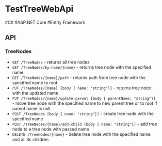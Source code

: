 # TestTreeWebApi
#C# #ASP.NET Core #Entity Framework

## API
### TreeNodes
- `GET /TreeNodes` - returns all tree nodes
- `GET /TreeNodes/by-name/{name}` - returns tree node with the specified name
- `GET /TreeNodes/{name}/path` - returns path from tree node with the specified name to root
- `PUT /TreeNodes/{name} [body { name: "string"}]` - returns tree node with the updated name
- `PUT /TreeNodes/{name}/update-parent [body { parentName: "string"}]` - move tree node with the specified name to new parent tree or to root if parent name is null
- `POST /TreeNodes [body { name: "string"}]` - create tree node with the specified name
- `POST /TreeNodes/{name}/add-child [body { name: "string"}]` - add tree node to a tree node with passed name
- `DELETE /TreeNodes/{name}` - delete tree node with the specified name and all its children
